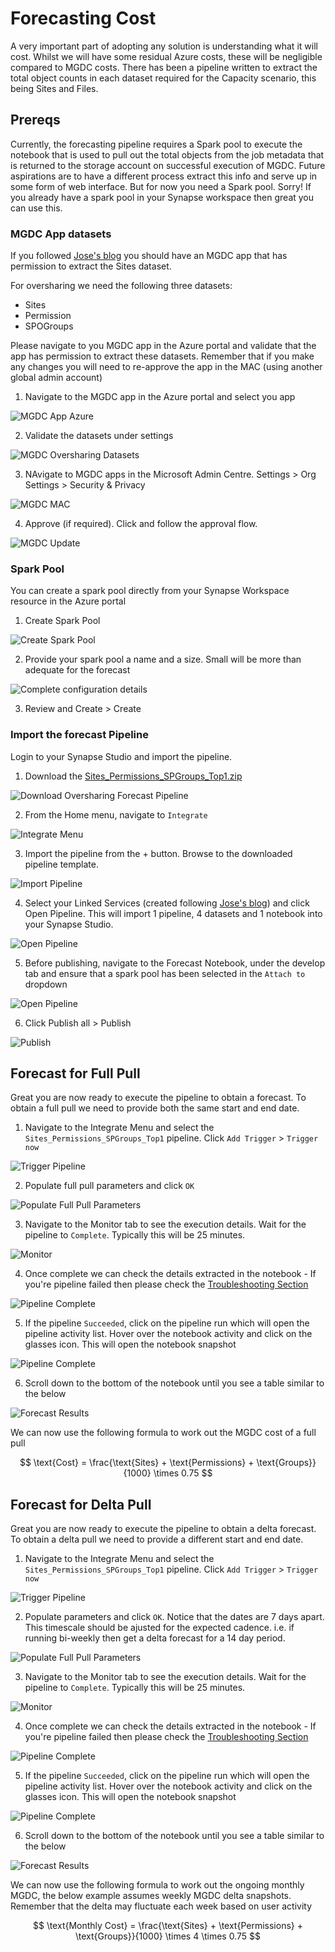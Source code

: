 # Forecasting Cost

A very important part of adopting any solution is understanding what it will cost. Whilst we will have some residual Azure costs, these will be negligible compared to MGDC costs. There has been a pipeline written to extract the total object counts in each dataset required for the Capacity scenario, this being Sites and Files.

## Prereqs

Currently, the forecasting pipeline requires a Spark pool to execute the notebook that is used to pull out the total objects from the job metadata that is returned to the storage account on successful execution of MGDC. Future aspirations are to have a different process extract this info and serve up in some form of web interface. But for now you need a Spark pool. Sorry! If you already have a spark pool in your Synapse workspace then great you can use this.

### MGDC App datasets

If you followed [Jose's blog](https://techcommunity.microsoft.com/t5/microsoft-graph-data-connect-for/step-by-step-gather-a-detailed-dataset-on-sharepoint-sites-using/ba-p/4070563) you should have an MGDC app that has permission to extract the Sites dataset.

For oversharing we need the following three datasets:

* Sites
* Permission
* SPOGroups

Please navigate to you MGDC app in the Azure portal and validate that the app has permission to extract these datasets. Remember that if you make any changes you will need to re-approve the app in the MAC (using another global admin account)

1. Navigate to the MGDC app in the Azure portal and select you app

![MGDC App Azure](/docs/res/MGDCAzure.png)

2. Validate the datasets under settings

![MGDC Oversharing Datasets](/docs/res/MGDCOverSharingDatasets.png)

3. NAvigate to MGDC apps in the Microsoft Admin Centre. Settings > Org Settings > Security & Privacy 

![MGDC MAC](/docs/res/MGDCMACApprove.png)

4. Approve (if required). Click and follow the approval flow.

![MGDC Update](/docs/res/MGDCUpdate.png)

### Spark Pool

You can create a spark pool directly from your Synapse Workspace resource in the Azure portal

1. Create Spark Pool

![Create Spark Pool](/docs/res/CreateSparkPool.png)

2. Provide your spark pool a name and a size. Small will be more than adequate for the forecast

![Complete configuration details](/docs/res/SparkPoolDetails.png)

3. Review and Create > Create

### Import the forecast Pipeline

Login to your Synapse Studio and import the pipeline.

1. Download the [Sites_Permissions_SPGroups_Top1.zip](/oversharing/forecast/Sites_Permissions_SPGroups_Top1.zip)

![Download Oversharing Forecast Pipeline](/docs/res/DLOFPipeline.png)

2. From the Home menu, navigate to `Integrate`

![Integrate Menu](/docs/res/IntegrateMenu.png)

3. Import the pipeline from the + button. Browse to the downloaded pipeline template.

![Import Pipeline](/docs/res/ImportPipeline.png)

4. Select your Linked Services (created following [Jose's blog](https://techcommunity.microsoft.com/t5/microsoft-graph-data-connect-for/step-by-step-gather-a-detailed-dataset-on-sharepoint-sites-using/ba-p/4070563)) and click Open Pipeline. This will import 1 pipeline, 4 datasets and 1 notebook into your Synapse Studio.

![Open Pipeline](/docs/res/OpenOFPipeline.png)

5. Before publishing, navigate to the Forecast Notebook, under the develop tab and ensure that a spark pool has been selected in the `Attach to` dropdown

![Open Pipeline](/docs/res/AttachToOf.png)

6. Click Publish all > Publish

![Publish](/docs/res/PublishOFPipeline.png)


## Forecast for Full Pull

Great you are now ready to execute the pipeline to obtain a forecast. To obtain a full pull we need to provide both the same start and end date.

1. Navigate to the Integrate Menu and select the `Sites_Permissions_SPGroups_Top1` pipeline. Click `Add Trigger` > `Trigger now`

![Trigger Pipeline](/docs/res/TriggerOFPipeline.png)

2. Populate full pull parameters and click `OK`

![Populate Full Pull Parameters](/docs/res/OFFullPullTrigger.png)

3. Navigate to the Monitor tab to see the execution details. Wait for the pipeline to `Complete`. Typically this will be 25 minutes.

![Monitor](/docs/res/OFPipelineExecution.png)

4. Once complete we can check the details extracted in the notebook - If you're pipeline failed then please check the [Troubleshooting Section](/docs/Troubleshooting.md)

![Pipeline Complete](/docs/res/OFPipelineComplete.png)

5. If the pipeline `Succeeded`, click on the pipeline run which will open the pipeline activity list. Hover over the notebook activity and click on the glasses icon. This will open the notebook snapshot

![Pipeline Complete](/docs/res/OFPiplineSucceded.png)

6. Scroll down to the bottom of the notebook until you see a table similar to the below

![Forecast Results](/docs/res/OFFullPullForecastResults.png)

We can now use the following formula to work out the MGDC cost of a full pull

$$
\text{Cost} = \frac{\text{Sites} + \text{Permissions} + \text{Groups}}{1000} \times 0.75
$$

## Forecast for Delta Pull

Great you are now ready to execute the pipeline to obtain a delta forecast. To obtain a delta pull we need to provide a different start and end date.

1. Navigate to the Integrate Menu and select the `Sites_Permissions_SPGroups_Top1` pipeline. Click `Add Trigger` > `Trigger now`

![Trigger Pipeline](/docs/res/TriggerOFPipeline.png)

2. Populate parameters and click `OK`. Notice that the dates are 7 days apart. This timescale should be ajusted for the expected cadence. i.e. if running bi-weekly then get a delta forecast for a 14 day period.

![Populate Full Pull Parameters](/docs/res/OFDeltaPullTrigger.png)

3. Navigate to the Monitor tab to see the execution details. Wait for the pipeline to `Complete`. Typically this will be 25 minutes.

![Monitor](/docs/res/OFPipelineExecution.png)

4. Once complete we can check the details extracted in the notebook - If you're pipeline failed then please check the [Troubleshooting Section](/docs/Troubleshooting.md)

![Pipeline Complete](/docs/res/OFPipelineComplete.png)

5. If the pipeline `Succeeded`, click on the pipeline run which will open the pipeline activity list. Hover over the notebook activity and click on the glasses icon. This will open the notebook snapshot

![Pipeline Complete](/docs/res/OFPiplineSucceded.png)

6. Scroll down to the bottom of the notebook until you see a table similar to the below

![Forecast Results](/docs/res/OFDeltaPullForecastResults.png)

We can now use the following formula to work out the ongoing monthly MGDC, the below example assumes weekly MGDC delta snapshots. Remember that the delta may fluctuate each week based on user activity

$$
\text{Monthly Cost} = \frac{\text{Sites} + \text{Permissions} + \text{Groups}}{1000} \times 4 \times 0.75
$$





